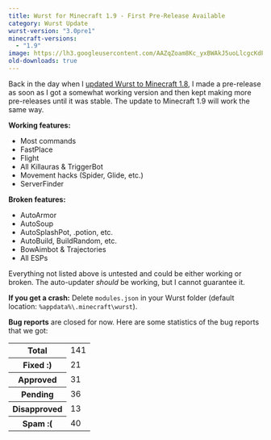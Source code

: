 ```yaml
---
title: Wurst for Minecraft 1.9 - First Pre-Release Available
category: Wurst Update
wurst-version: "3.0pre1"
minecraft-versions:
  - "1.9"
image: https://lh3.googleusercontent.com/AAZqZoam8Kc_yxBWAkJ5uoLlcgcKdPo0uNeAeY6TaXRZECe27gSAOrReNangSAHDX9wOgatzqD6xAM3wxteW1Jt5uTX21Df_lCBlKPWFPBwFBTXTVzuf8aaFEU6W-eYMYvtVT1b1hxsu-_hPlNwmSAyS8m0O07VprHw399kEatXtyYDcib2glzVZkrMtO66PXf-qDlFIo2h9-Tank2Q1oCn8fwOVY3Mke8TrSQg8gOZUtivsMwJdMzD28ptHzdiSb3qKDeXnAEC0luYaAXqXBH7GsxEt0or5dhB8FveP0Cs5S0vdtUPK_Th1Sk0OYluOOWonJb-dkMKfU2Z1DHMbRKI0vKS9k7wrktfVUKr2miZtxInXmab03FDai8vcGmXUzeO1RQSuhmBcVBP7Z25lS10Jz-H9afGui84a48PZnBRwyu2oOc9KeQQlrlQT8RoS61b8n_ARhoSDy7XrULAYBTVJ4YGT8q-cSgzy1aReoJt24OY6Vh7GrvtgoEuzk-uAO15Gol7_Bsp7KF0Mnb7x05zHMMlRy9BnInfiUspWx7fgUUXb8BDymG--p4JZS6AnU5OOSg-V818vGoUqXPQlI9MzZaYxqhYeRSeBbIWTIg0DxdaI=w1280-h720-no
old-downloads: true
---
```

Back in the day when I [updated Wurst to Minecraft 1.8](https://old.wurstclient.net/news/wurstforminecraft18-firstpre-releaseavailable), I made a pre-release as soon as I got a somewhat working version and then kept making more pre-releases until it was stable. The update to Minecraft 1.9 will work the same way.

**Working features:**

- Most commands
- FastPlace
- Flight
- All Killauras & TriggerBot
- Movement hacks (Spider, Glide, etc.)
- ServerFinder



**Broken features:**

- AutoArmor
- AutoSoup
- AutoSplashPot, .potion, etc.
- AutoBuild, BuildRandom, etc.
- BowAimbot & Trajectories
- All ESPs

Everything not listed above is untested and could be either working or broken. The auto-updater _should_ be working, but I cannot guarantee it.

**If you get a crash:**
Delete `modules.json` in your Wurst folder (default location: `%appdata%\.minecraft\wurst`).

**Bug reports** are closed for now. Here are some statistics of the bug reports that we got:

<table class="table table-bordered table-condensed table-hover">
  <tr>
    <th>Total</th>
    <td>141</td>
  </tr>
  <tr>
    <th>Fixed :)</th>
    <td>21</td>
  </tr>
  <tr>
    <th>Approved</th>
    <td>31</td>
  </tr>
  <tr>
    <th>Pending</th>
    <td>36</td>
  </tr>
  <tr>
    <th>Disapproved</th>
    <td>13</td>
  </tr>
  <tr>
    <th>Spam :(</th>
    <td>40</td>
  </tr>
</table>
